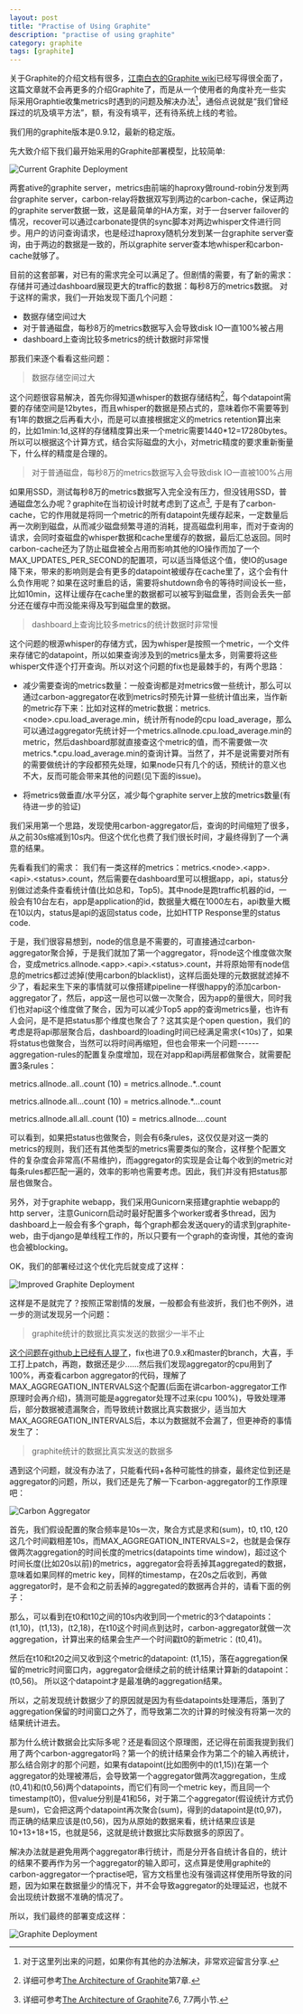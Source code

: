 ```yaml
---
layout: post
title: "Practise of Using Graphite"
description: "practise of using graphite"
category: graphite
tags: [graphite]
---
```


关于Graphite的介绍文档有很多，[江南白衣的Graphite wiki](https://github.com/springside/springside4/wiki/Graphite)已经写得很全面了，这篇文章就不会再更多的介绍Graphite了，而是从一个使用者的角度补充一些实际采用Graphtie收集metrics时遇到的问题及解决办法[^1]，通俗点说就是“我们曾经踩过的坑及填平方法”，额，有没有填平，还有待系统上线的考验。

我们用的graphite版本是0.9.12，最新的稳定版。

先大致介绍下我们最开始采用的Graphite部署模型，比较简单:

![Current Graphite Deployment](https://github.com/Neway6655/neway6655.github.com/blob/master/img/graphite-usage/current-graphite-deployment.png)

两套ative的graphite server，metrics由前端的haproxy做round-robin分发到两台graphite server，carbon-relay将数据双写到两边的carbon-cache，保证两边的graphite server数据一致，这是最简单的HA方案，对于一台server failover的情况，recover可以通过carbonate提供的sync脚本对两边whisper文件进行同步。用户的访问查询请求，也是经过haproxy随机分发到某一台graphite server查询，由于两边的数据是一致的，所以graphite server查本地whisper和carbon-cache就够了。

目前的这套部署，对已有的需求完全可以满足了。但剧情的需要，有了新的需求：存储并可通过dashboard展现更大的traffic的数据：每秒8万的metrics数据。
对于这样的需求，我们一开始发现下面几个问题：

+ 数据存储空间过大
+ 对于普通磁盘，每秒8万的metrics数据写入会导致disk IO一直100%被占用
+ dashboard上查询比较多metrics的统计数据时非常慢

那我们来逐个看看这些问题：

>数据存储空间过大

这个问题很容易解决，首先你得知道whisper的数据存储结构[^2]，每个datapoint需要的存储空间是12bytes，而且whisper的数据是预占式的，意味着你不需要等到有1年的数据之后再看大小，而是可以直接根据定义的metrics retention算出来的，比如1min:1d,这样的存储精度算出来一个metric需要1440*12=17280bytes。所以可以根据这个计算方式，结合实际磁盘的大小，对metric精度的要求重新衡量下，什么样的精度是合理的。

>对于普通磁盘，每秒8万的metrics数据写入会导致disk IO一直被100%占用

如果用SSD，测试每秒8万的metrics数据写入完全没有压力，但没钱用SSD，普通磁盘怎么办呢？graphite在当初设计时就考虑到了这点[^3], 于是有了carbon-cache，它的作用就是将同一个metric的所有datapoint先缓存起来，一定数量后再一次刷到磁盘，从而减少磁盘频繁寻道的消耗，提高磁盘利用率，而对于查询的请求，会同时查磁盘的whisper数据和cache里缓存的数据，最后汇总返回。同时carbon-cache还为了防止磁盘被全占用而影响其他的IO操作而加了一个MAX_UPDATES_PER_SECOND的配置项，可以适当降低这个值，使IO的usage降下来，带来的影响则是会有更多的datapoint被缓存在cache里了，这个会有什么负作用呢？如果在这时重启的话，需要将shutdown命令的等待时间设长一些，比如10min，这样让缓存在cache里的数据都可以被写到磁盘里，否则会丢失一部分还在缓存中而没能来得及写到磁盘里的数据。

>dashboard上查询比较多metrics的统计数据时非常慢

这个问题的根源whisper的存储方式，因为whisper是按照一个metric，一个文件来存储它的datapoint，所以如果查询涉及到的metrics量太多，则需要将这些whisper文件逐个打开查询。所以对这个问题的fix也是最棘手的，有两个思路：

+ 减少需要查询的metrics数量：一般查询都是对metrics做一些统计，那么可以通过carbon-aggregator在收到metrics时预先计算一些统计值出来，当作新的metric存下来：比如对这样的metric数据：metrics.\<node\>.cpu.load_average.min，统计所有node的cpu load_average，那么可以通过aggregator先统计好一个metrics.allnode.cpu.load_average.min的metric，然后dashboard那就直接查这个metric的值，而不需要做一次metrics.*.cpu.load_average.min的查询计算。当然了，并不是说需要对所有的需要做统计的字段都预先处理，如果node只有几个的话，预统计的意义也不大，反而可能会带来其他的问题(见下面的issue)。

+ 将metrics做垂直/水平分区，减少每个graphite server上放的metrics数量(有待进一步的验证)

我们采用第一个思路，发现使用carbon-aggregator后，查询的时间缩短了很多，从之前30s缩减到10s内。但这个优化也费了我们很长时间，才最终得到了一个满意的结果。

先看看我们的需求：
我们有一类这样的metrics：metrics.\<node\>.\<app\>.\<api\>.\<status\>.count，然后需要在dashboard里可以根据app，api，status分别做过滤条件查看统计值(比如总和，Top5)。其中node是跑traffic机器的id，一般会有10台左右，app是application的id，数据量大概在1000左右，api数量大概在10以内，status是api的返回status code，比如HTTP Response里的status code.

于是，我们很容易想到，node的信息是不需要的，可直接通过carbon-aggregator聚合掉，于是我们就加了第一个aggregator，将node这个维度做次聚合，变成metrics.allnode.\<app\>.\<api\>.\<status\>.count，并将原始带有node信息的metrics都过滤掉(使用carbon的blacklist)，这样后面处理的元数据就滤掉不少了，看起来生下来的事情就可以像搭建pipeline一样很happy的添加carbon-aggregator了，然后，app这一层也可以做一次聚合，因为app的量很大，同时我们也对api这个维度做了聚合，因为可以减少Top5 app的查询metrics量，也许有人会问，是不是把status那个维度也聚合了？这其实是个open question，我们的考虑是将api那层聚合后，dashboard的loading时间已经满足需求(<10s)了，如果将status也做聚合，当然可以将时间再缩短，但也会带来一个问题------aggregation-rules的配置复杂度增加，现在对app和api两层都做聚合，就需要配置3条rules：


metrics.allnode.<app>.all.<status>.count (10) = metrics.allnode.<app>.*.<status>.count

metrics.allnode.all.<api>.<status>.count (10) = metrics.allnode.*.<api>.<status>.count

metrics.allnode.all.all.<status>.count (10) = metrics.allnode.*.*.<status>.count

可以看到，如果把status也做聚合，则会有6条rules，这仅仅是对这一类的metrics的规则，我们还有其他类型的metrics需要类似的聚合，这样整个配置文件的复杂度会非常高(不易维护)，而aggregator的实现是会让每个收到的metric对每条rules都匹配一遍的，效率的影响也需要考虑。因此，我们并没有把status那层也做聚合。

另外，对于graphite webapp，我们采用Gunicorn来搭建graphtie webapp的http server，注意Gunicorn启动时最好配置多个worker或者多thread，因为dashboard上一般会有多个graph，每个graph都会发送query的请求到graphite-web，由于django是单线程工作的，所以只要有一个graph的查询慢，其他的查询也会被blocking。

OK，我们的部署经过这个优化完后就变成了这样：

![Improved Graphite Deployment](https://github.com/Neway6655/neway6655.github.com/blob/master/img/graphite-usage/graphite-deployment-1.png)

这样是不是就完了？按照正常剧情的发展，一般都会有些波折，我们也不例外，进一步的测试发现另一个问题：

>graphite统计的数据比真实发送的数据少一半不止

[这个问题在github上已经有人提了](https://github.com/graphite-project/carbon/issues/109)，fix也进了0.9.x和master的branch，大喜，手工打上patch，再跑，数据还是少……然后我们发现aggregator的cpu用到了100%，再查看carbon aggregator的代码，理解了MAX_AGGREGATION_INTERVALS这个配置(后面在讲carbon-aggregator工作原理时会再介绍)，猜测可能是aggregator处理不过来(cpu 100%)，导致处理滞后，部分数据被遗漏聚合，而导致统计数据比真实数据少，适当加大MAX_AGGREGATION_INTERVALS后，本以为数据就不会漏了，但更神奇的事情发生了：

>graphite统计的数据比真实发送的数据多

遇到这个问题，就没有办法了，只能看代码+各种可能性的排查，最终定位到还是aggregator的问题，所以，我们还是先了解一下carbon-aggregator的工作原理吧：

![Carbon Aggregator](https://github.com/Neway6655/neway6655.github.com/blob/master/img/graphite-usage/graphite-aggregator.png)

首先，我们假设配置的聚合频率是10s一次，聚合方式是求和(sum)，t0, t10, t20这几个时间戳相差10s，而MAX_AGGREGATION_INTERVALS=2，也就是会保存做两次aggregation的时间长度的metrics(datapoints time window)，超过这个时间长度(比如20s以前)的metrics，aggregator会将丢掉其aggregated的数据，意味着如果同样的metric key，同样的timestamp，在20s之后收到，再做aggregator时，是不会和之前丢掉的aggregated的数据再合并的，请看下面的例子：

那么，可以看到在t0和t10之间的10s内收到同一个metric的3个datapoints：(t1,10)，(t1,13)，(t2,18)，在t10这个时间点到达时，carbon-aggregator就做一次aggregation，计算出来的结果会生产一个时间戳t0的新metric：(t0,41)。

然后在t10和t20之间又收到这个metric的datapoint: (t1,15)，落在aggregation保留的metric时间窗口内，aggregator会继续之前的统计结果计算新的datapoint：(t0,56)。
所以这个datapoint才是最准确的aggregation结果。

所以，之前发现统计数据少了的原因就是因为有些datapoints处理滞后，落到了aggregation保留的时间窗口之外了，而导致第二次的计算的时候没有将第一次的结果统计进去。

那为什么统计数据会比实际多呢？还是看回这个原理图，还记得在前面我提到我们用了两个carbon-aggregator吗？第一个的统计结果会作为第二个的输入再统计，那么结合刚才的那个问题，如果有datapoint(比如图例中的(t1,15))在第一个aggregator的处理被滞后，会导致第一个aggregator做两次aggregation，生成(t0,41)和(t0,56)两个datapoints，而它们有同一个metric key，而且同一个timestamp(t0)，但value分别是41和56，对于第二个aggregator(假设统计方式仍是sum)，它会把这两个datapoint再次聚合(sum)，得到的datapoint是(t0,97)，而正确的结果应该是(t0,56)，因为从原始的数据来看，统计结果应该是10+13+18+15，也就是56，这就是统计数据比实际数据多的原因了。

解决办法就是避免用两个aggregator串行统计，而是分开各自统计各自的，统计的结果不要再作为另一个aggregator的输入即可，这点算是使用graphite的carbon-aggregator一个practise吧，官方文档里也没有强调这样使用所导致的问题，因为如果在数据量少的情况下，并不会导致aggregator的处理延迟，也就不会出现统计数据不准确的情况了。

所以，我们最终的部署变成这样：

![Graphite Deployment](https://github.com/Neway6655/neway6655.github.com/blob/master/img/graphite-usage/graphite-deployment-2.png)

[^1]: 对于这里列出来的问题，如果你有其他的办法解决，非常欢迎留言分享.
[^2]: 详细可参考[The Architecture of Graphite](http://aosabook.org/en/graphite.html)第7章.
[^3]: 详细可参考[The Architecture of Graphite](http://aosabook.org/en/graphite.html)7.6, 7.7两小节.